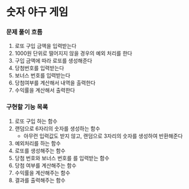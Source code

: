 # 숫자 야구 게임

### 문제 풀이 흐름

1. 로또 구입 금액을 입력받는다
2. 1000원 단위로 떨어지지 않을 경우의 예외 처리를 한다
3. 구입 금액에 따라 로또를 생성해준다
4. 당첨번호를 입력받는다
5. 보너스 번호를 입력받는다
6. 당첨여부를 계산해서 내역을 출력한다
7. 수익률을 계산해서 출력한다


### 구현할 기능 목록
1. 로또 구입 하는 함수
2. 랜덤으로 6자리의 숫자를 생성하는 함수
    - 아무런 입력값도 받지 않고, 랜덤으로 3자리의 숫자를 생성하여 반환해준다
3. 예외처리를 하는 함수 
4. 로또를 생성해주는 함수
5. 당첨 번호와 보너스 번호를 를 입력받는 함수
6. 당첨 여부를 계산해주는 함수
7. 수익률을 계산해주는 함수
8. 결과를 출력해주는 함수
